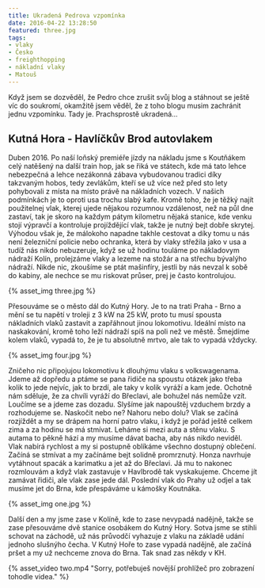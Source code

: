 ```yaml
---
title: Ukradená Pedrova vzpomínka
date: 2016-04-22 13:28:50
featured: three.jpg
tags:
- vlaky
- Česko
- freighthopping
- nákladní vlaky
- Matouš
---
```

Když jsem se dozvěděl, že Pedro chce zrušit svůj blog a stáhnout se ještě víc do soukromí, okamžitě jsem věděl, že z toho blogu musim zachránit jednu vzpomínku. Tady je. Prachsprostě ukradená...
<!-- more -->

## Kutná Hora - Havlíčkův Brod autovlakem

Duben 2016. Po naší loňský premiéře jízdy na nákladu jsme s Koutňákem celý natěšený na další train hop, jak se řiká ve státech, kde má tato lehce nebezpečná a lehce nezákonná zábava vybudovanou tradici díky takzvaným hobos, tedy zevlákům, kteří se už více než před sto lety pohybovali z místa na místo právě na nákladních vozech. V našich podmínkách je to oproti usa trochu slabý kafe. Kromě toho, že je těžký najít použitelnej vlak, kterej ujede nějakou rozumnou vzdálenost, než na půl dne zastaví, tak je skoro na každym pátym kilometru nějaká stanice, kde venku stojí výpravčí a kontroluje projíždějící vlak, takže je nutný bejt dobře skrytej. Výhodou však je, že málokoho napadne takhle cestovat a díky tomu u nás není železniční policie nebo ochranka, která by vlaky střežila jako v usa a tudíž nás nikdo nebuzeruje, když se už hodinu touláme po nákladovym nádraží Kolín, prolejzáme vlaky a lezeme na stožár a na střechu bývalýho nádraží. Nikde nic, zkoušíme se ptát mašinfíry, jestli by nás nevzal k sobě do kabiny, ale nechce se mu 
riskovat průser, prej je často kontrolujou.

{% asset_img three.jpg %}

Přesouváme se o město dál do Kutný Hory. Je to na trati Praha - Brno a mění se tu napětí v troleji z 3 kW na 25 kW, proto tu musí spousta nákladních vlaků zastavit a zapřáhnout jinou lokomotivu. Ideální místo na naskakování, kromě toho leží nádraží spíš na poli než ve městě. Šmejdíme kolem vlaků, vypadá to, že je tu absolutně mrtvo, ale tak to vypadá vždycky. 

{% asset_img four.jpg %}

Zničeho nic připojujou lokomotivu k dlouhýmu vlaku s volkswagenama. Jdeme až dopředu a ptáme se pana řidiče na spoustu otázek jako třeba kolik to jede nejvíc, jak to brzdí, ale taky v kolik vyráží a kam jede. Ochotně nám sděluje, že za chvíli vyráží do Břeclavi, ale bohužel nás nemůže vzít. Loučíme se a jdeme zas dozadu. Slyšíme jak napouštěj vzduchem brzdy a rozhodujeme se. Naskočit nebo ne? Nahoru nebo dolu? Vlak se začíná rozjíždět a my se drápem na horní patro vlaku, i když je pořád ještě celkem zima a za hodinu se má stmívat. Leháme si mezi auta a stěnu vlaku. S autama to pěkně hází a my musíme dávat bacha, aby nás nikdo neviděl. Vlak nabírá rychlost a my si postupně oblíkáme všechno dostupný oblečení. Začíná se stmívat a my začínáme bejt solidně promrznutý. Honza navrhuje vytáhnout spacák a karimatku a jet až do Břeclavi. Já mu to nakonec rozmlouvám a když vlak zastavuje v Havlbrodě tak vyskakujeme. Chceme jít zamávat řidiči, ale vlak zase jede dál. Poslední vlak do Prahy už odjel a tak musíme jet do Brna, kde přespáváme u kámošky Koutnáka.

{% asset_img one.jpg %}

Další den a my jsme zase v Kolíně, kde to zase nevypadá nadějně, takže se zase přesouváme dvě stanice osobákem do Kutný Hory. Sotva jsme se stihli schovat na záchodě, už nás průvodčí vyhazuje z vlaku na základě udání jednoho slušnýho čecha. V Kutný Hoře to zase vypadá nadějně, ale začíná pršet a my už nechceme znova do Brna. Tak snad zas někdy v KH. 

{% asset_video two.mp4 "Sorry, potřebuješ novější prohlížeč pro zobrazení tohodle videa." %}
